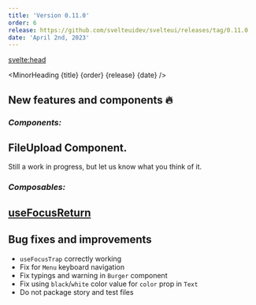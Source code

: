 ```yaml
---
title: 'Version 0.11.0'
order: 6
release: https://github.com/svelteuidev/svelteui/releases/tag/0.11.0
date: 'April 2nd, 2023'
---
```


<script>
    import { MinorHeading } from '$lib/components';
    import { base } from '$app/paths';
</script>

<svelte:head>

  <title>{title} - SvelteUI</title>
</svelte:head>

<MinorHeading {title} {order} {release} {date} />

## New features and components 🔥

### _Components:_

## FileUpload Component.

Still a work in progress, but let us know what you think of it.

### _Composables:_

## [useFocusReturn]({base}/composables/use-focus-trap)

## Bug fixes and improvements

- `useFocusTrap` correctly working
- Fix for `Menu` keyboard navigation
- Fix typings and warning in `Burger` component
- Fix using `black`/`white` color value for `color` prop in `Text`
- Do not package story and test files
